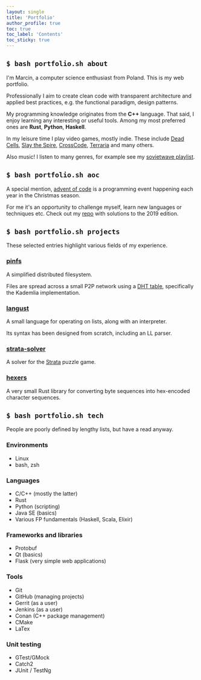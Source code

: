 ```yaml
---
layout: single
title: 'Portfolio'
author_profile: true
toc: true
toc_label: 'Contents'
toc_sticky: true
---
```

## `$ bash portfolio.sh about`

I'm Marcin, a computer science enthusiast from Poland. This is my web portfolio.

Professionally I aim to create clean code with transparent architecture and applied best practices,
e.g. the functional paradigm, design patterns.

My programming knowledge originates from the **C++** language. That said, I enjoy learning any interesting or useful tools.
Among my most preferred ones are **Rust**, **Python**, **Haskell**.

In my leisure time I play video games, mostly indie.
These include [Dead Cells](https://dead-cells.com/), [Slay the Spire](https://www.megacrit.com/),
[CrossCode](http://www.cross-code.com/en/home), [Terraria](http://terraria.org/) and many others.

Also music! I listen to many genres, for example see my
[sovietwave playlist](https://open.spotify.com/playlist/4VeiwlzZcdkjeimX6fd5CS?si=eKGrlopwRfyJOY8xyOHdnw).

## `$ bash portfolio.sh aoc`

A special mention, [advent of code](https://adventofcode.com/) is a programming event happening each year in the Christmas season.

For me it's an opportunity to challenge myself, learn new languages or techniques etc.
Check out my [repo](https://github.com/tranzystorek-io/aoc2019) with solutions to the 2019 edition.

## `$ bash portfolio.sh projects`

These selected entries highlight various fields of my experience.

### [pinfs](https://gitlab.com/Tranzystorek/pinfs)

A simplified distributed filesystem.

Files are spread across a small P2P network using a [DHT table](https://en.wikipedia.org/wiki/Distributed_hash_table),
specifically the Kademlia implementation.

### [langust](https://gitlab.com/Tranzystorek/langust)

A small language for operating on lists, along with an interpreter.

Its syntax has been designed from scratch, including an LL parser.

### [strata-solver](https://github.com/tranzystorek-io/strata-solver)

A solver for the [Strata](http://www.graveck.com/strata/) puzzle game.

### [hexers](https://github.com/tranzystorek-io/hexers)

A very small Rust library for converting byte sequences into hex-encoded character sequences.

## `$ bash portfolio.sh tech`

People are poorly defined by lengthy lists, but have a read anyway.

### Environments

* Linux
* bash, zsh

### Languages

* C/C++ (mostly the latter)
* Rust
* Python (scripting)
* Java SE (basics)
* Various FP fundamentals (Haskell, Scala, Elixir)

### Frameworks and libraries

* Protobuf
* Qt (basics)
* Flask (very simple web applications)

### Tools

* Git
* GitHub (managing projects)
* Gerrit (as a user)
* Jenkins (as a user)
* Conan (C++ package management)
* CMake
* LaTex

### Unit testing

* GTest/GMock
* Catch2
* JUnit / TestNg
